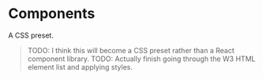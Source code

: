 # Components

A CSS preset.

> TODO: I think this will become a CSS preset rather than a React component library.
> TODO: Actually finish going through the W3 HTML element list and applying styles.